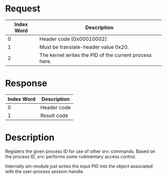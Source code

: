 # Request

| Index Word | Description                                            |
|------------|--------------------------------------------------------|
| 0          | Header code \[0x00010002\]                             |
| 1          | Must be translate-header value 0x20.                   |
| 2          | The kernel writes the PID of the current process here. |

# Response

| Index Word | Description |
|------------|-------------|
| 0          | Header code |
| 1          | Result code |

# Description

Registers the given process ID for use of other *srv:* commands. Based
on the process ID, *srv:* performs some rudimentary access control.

Internally sm-module just writes the input PID into the object
associated with the user-process session-handle.